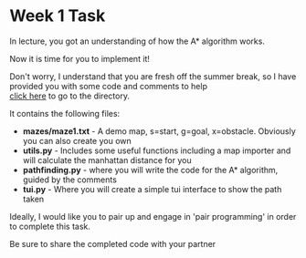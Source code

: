 # Week 1 Task

In lecture, you got an understanding of how the A* algorithm works.

Now it is time for you to implement it!

Don't worry, I understand that you are fresh off the summer break, so I have provided you with some code and comments 
to help  
[click here](https://github.com/darrened/526/tree/main/Week1) to go to the directory.

It contains the following files:
* __mazes/maze1.txt__ - A demo map, s=start, g=goal, x=obstacle. Obviously you can also create you own
* __utils.py__ - Includes some useful functions including a map importer and will calculate the manhattan distance for you
* __pathfinding.py__ -  where you will write the code for the A* algorithm, guided by the comments
* __tui.py__ - Where you will create a simple tui interface to show the path taken

Ideally, I would like you to pair up and engage in 'pair programming' in order to complete this task.

Be sure to share the completed code with your partner